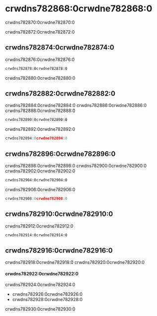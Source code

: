 # crwdns782868:0crwdne782868:0

<p class="description">crwdns782870:0crwdne782870:0</p>

crwdns782872:0crwdne782872:0

## crwdns782874:0crwdne782874:0

crwdns782876:0crwdne782876:0

```sh
crwdns782878:0crwdne782878:0
```

crwdns782880:0crwdne782880:0

## crwdns782882:0crwdne782882:0

crwdns782884:0crwdne782884:0 crwdns782886:0crwdne782886:0 crwdns782888:0crwdne782888:0

```html
crwdns782890:0crwdne782890:0
```

crwdns782892:0crwdne782892:0

```jsx
crwdns782894:0crwdne782894:0
```

## crwdns782896:0crwdne782896:0

crwdns782898:0crwdne782898:0 crwdns782900:0crwdne782900:0 crwdns782902:0crwdne782902:0

```html
crwdns782904:0crwdne782904:0
```

crwdns782906:0crwdne782906:0

```jsx
crwdns782908:0crwdne782908:0
```

## crwdns782910:0crwdne782910:0

crwdns782912:0crwdne782912:0

```sh
crwdns782914:0crwdne782914:0
```

## crwdns782916:0crwdne782916:0

crwdns782918:0crwdne782918:0 crwdns782920:0crwdne782920:0

#### crwdns782922:0crwdne782922:0

crwdns782924:0crwdne782924:0

- crwdns782926:0crwdne782926:0
- crwdns782928:0crwdne782928:0

crwdns782930:0crwdne782930:0